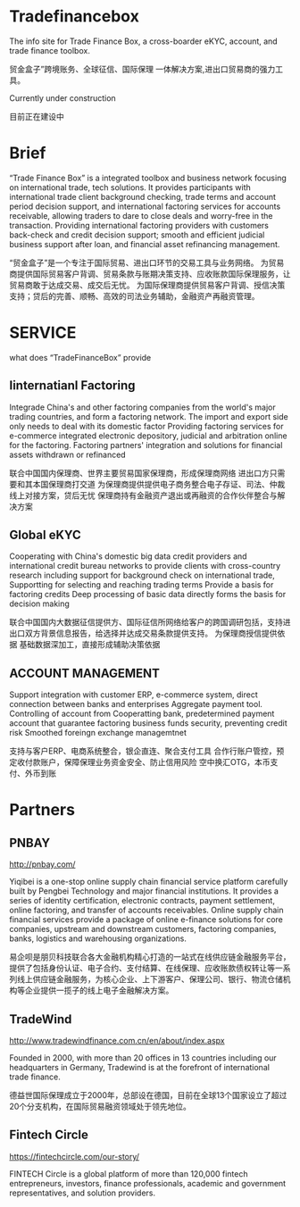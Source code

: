 # Tradefinancebox
The info site for Trade Finance Box, a cross-boarder eKYC, account, and trade finance toolbox.

贸金盒子”跨境账务、全球征信、国际保理 一体解决方案,进出口贸易商的强力工具。

Currently under construction

目前正在建设中

# Brief
“Trade Finance Box” is a integrated toolbox and business network focusing on international trade, tech solutions. It provides participants with international trade client background checking, trade terms and account period decision support, and international factoring services for accounts receivable, allowing traders to dare to close deals and worry-free in the transaction. Providing international factoring providers with customers back-check and credit decision support; smooth and efficient judicial business support after loan, and financial asset refinancing management.

“贸金盒子”是一个专注于国际贸易、进出口环节的交易工具与业务网络。
为贸易商提供国际贸易客户背调、贸易条款与账期决策支持、应收账款国际保理服务，让贸易商敢于达成交易、成交后无忧。
为国际保理商提供贸易客户背调、授信决策支持；贷后的完善、顺畅、高效的司法业务辅助，金融资产再融资管理。

# SERVICE
what does “TradeFinanceBox” provide
## Iinternatianl Factoring
Integrade China's and other factoring companies from the world's major trading countries, and form a factoring network.
The import and export side only needs to deal with its domestic factor
Providing factoring services for e-commerce integrated electronic depository, judicial and arbitration online for the factoring.
Factoring partners' integration and solutions for financial assets withdrawn or refinanced

联合中国国内保理商、世界主要贸易国家保理商，形成保理商网络
进出口方只需要和其本国保理商打交道
为保理商提供提供电子商务整合电子存证、司法、仲裁线上对接方案，贷后无忧
保理商持有金融资产退出或再融资的合作伙伴整合与解决方案
## Global eKYC
Cooperating with China's domestic big data credit providers and international credit bureau networks to provide clients with cross-country research including support for background check on international trade, Supportting for selecting and reaching trading terms
Provide a basis for factoring credits
Deep processing of basic data directly forms the basis for decision making

联合中国国内大数据征信提供方、国际征信所网络给客户的跨国调研包括，支持进出口双方背景信息报告，给选择并达成交易条款提供支持。
为保理商授信提供依据
基础数据深加工，直接形成辅助决策依据
## ACCOUNT MANAGEMENT
Support integration with customer ERP, e-commerce system, direct connection between banks and enterprises
Aggregate payment tool.
Controlling of account from Cooperatting bank, predetermined payment account that guarantee factoring business funds security, preventing credit risk
Smoothed foreingn exchange managemtnet

支持与客户ERP、电商系统整合，银企直连、聚合支付工具
合作行账户管控，预定收付款账户，保障保理业务资金安全、防止信用风险
空中换汇OTG，本币支付、外币到账

# Partners
## PNBAY
http://pnbay.com/

Yiqibei is a one-stop online supply chain financial service platform carefully built by Pengbei Technology and major financial institutions. It provides a series of identity certification, electronic contracts, payment settlement, online factoring, and transfer of accounts receivables. Online supply chain financial services provide a package of online e-finance solutions for core companies, upstream and downstream customers, factoring companies, banks, logistics and warehousing organizations.

易企呗是朋贝科技联合各大金融机构精心打造的一站式在线供应链金融服务平台，提供了包括身份认证、电子合约、支付结算、在线保理、应收账款债权转让等一系列线上供应链金融服务，为核心企业、上下游客户、保理公司、银行、物流仓储机构等企业提供一揽子的线上电子金融解决方案。

## TradeWind
http://www.tradewindfinance.com.cn/en/about/index.aspx

Founded in 2000, with more than 20 offices in 13 countries including our headquarters in Germany, Tradewind is at the forefront of international trade finance. 

德益世国际保理成立于2000年，总部设在德国，目前在全球13个国家设立了超过20个分支机构，在国际贸易融资领域处于领先地位。

## Fintech Circle
https://fintechcircle.com/our-story/

FINTECH Circle is a global platform of more than 120,000 fintech entrepreneurs, investors, finance professionals, academic and government representatives, and solution providers.
